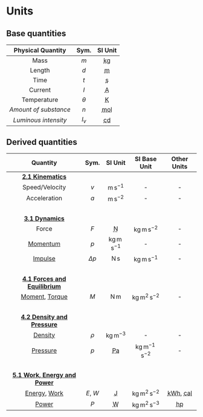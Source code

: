 # Units

## Base quantities

|   Physical Quantity   |   Sym.   |                   SI Unit                   |
| :-------------------: | :------: | :-----------------------------------------: |
|         Mass          |   $m$    | <abbr title="kilogram">$\mathrm{kg}$</abbr> |
|        Length         |   $d$    |   <abbr title="metre">$\mathrm{m}$</abbr>   |
|         Time          |   $t$    |  <abbr title="second">$\mathrm{s}$</abbr>   |
|        Current        |   $I$    |  <abbr title="ampere">$\mathrm{A}$</abbr>   |
|      Temperature      | $\theta$ |  <abbr title="kelvin">$\mathrm{K}$</abbr>   |
| *Amount of substance* |   $n$    |  <abbr title="mole">$\mathrm{mol}$</abbr>   |
| *Luminous intensity*  |  $I_v$   | <abbr title="candela">$\mathrm{cd}$</abbr>  |

## Derived quantities

|                                               Quantity                                                |    Sym.    |                  SI Unit                  |         SI Base Unit          |                                          Other Units                                           |
| :---------------------------------------------------------------------------------------------------: | :--------: | :---------------------------------------: | :---------------------------: | :--------------------------------------------------------------------------------------------: |
|                               [**2.1 Kinematics**](./c2-1-kinematics/)                                |            |                                           |                               |                                                                                                |
|                                            Speed/Velocity                                             |    $v$     |           $\mathrm{m\,s^{-1}}$            |               -               |                                               -                                                |
|                                             Acceleration                                              |    $a$     |           $\mathrm{m\,s^{-2}}$            |               -               |                                               -                                                |
|                                                &nbsp;                                                 |            |                                           |                               |                                                                                                |
|                                 [**3.1 Dynamics**](./c3-1-dynamics/)                                  |            |                                           |                               |                                                                                                |
|                                                 Force                                                 |    $F$     | <abbr title="newton">$\mathrm{N}$</abbr>  |   $\mathrm{kg\,m\,s^{-2}}$    |                                               -                                                |
|                                [Momentum](./c3-1-dynamics/momentum.md)                                |    $p$     |         $\mathrm{kg\,m\,s^{-1}}$          |               -               |                                               -                                                |
|                            [Impulse](./c3-1-dynamics/momentum.md#impulse)                             | $\Delta p$ |              $\mathrm{N\,s}$              |   $\mathrm{kg\,m\,s^{-1}}$    |                                               -                                                |
|                                                &nbsp;                                                 |            |                                           |                               |                                                                                                |
|                   [**4.1 Forces and Equilibrium**](./c4-1-forces-and-equilibrium/)                    |            |                                           |                               |                                                                                                |
| [Moment](./c4-1-forces-and-equilibrium/moment.md), [Torque](./c4-1-forces-and-equilibrium/torque.md)  |    $M$     |              $\mathrm{N\,m}$              |  $\mathrm{kg\,m^2\,s^{−2}}$   |                                               -                                                |
|                                                &nbsp;                                                 |            |                                           |                               |                                                                                                |
|                     [**4.2 Density and Pressure**](./c4-2-density-and-pressure/)                      |            |                                           |                               |                                                                                                |
|                           [Density](./c4-2-density-and-pressure/density.md)                           |   $\rho$   |           $\mathrm{kg\,m^{-3}}$           |               -               |                                               -                                                |
|                          [Pressure](./c4-2-density-and-pressure/pressure.md)                          |    $p$     | <abbr title="pascal">$\mathrm{Pa}$</abbr> | $\mathrm{kg\,m^{-1}\,s^{-2}}$ |                                               -                                                |
|                                                &nbsp;                                                 |            |                                           |                               |                                                                                                |
|                    [**5.1 Work, Energy and Power**](./c5-1-work-energy-and-power/)                    |            |                                           |                               |                                                                                                |
| [Energy](./c5-1-work-energy-and-power/energy.md), [Work](./c5-1-work-energy-and-power/energy.md#work) |  $E$, $W$  |  <abbr title="joule">$\mathrm{J}$</abbr>  |  $\mathrm{kg\,m^2\,s^{-2}}$   | <abbr title="kilowatt hour">$\mathrm{kWh}$</abbr>, <abbr title="calorie">$\mathrm{cal}$</abbr> |
|                            [Power](./c5-1-work-energy-and-power/power.md)                             |    $P$     |  <abbr title="watt">$\mathrm{W}$</abbr>   |  $\mathrm{kg\,m^2\,s^{-3}}$   |                         <abbr title="horsepower">$\mathrm{hp}$</abbr>                          |

<!--
|          Quantity          |   Sym.    |          Unit          |         Equivalent          |                  |
| :------------------------: | :-------: | :--------------------: | :-------------------------: | :--------------: |
|           Volume           |    $V$    |                        |       $\mathrm{m^3}$        |                  |
|          Density           |  $\rho$   |                        |      $\mathrm{kg/m^3}$      |                  |
|       Speed/Velocity       |    $v$    |                        |       $\mathrm{m/s}$        |                  |
|        Acceleration        |    $a$    |                        |      $\mathrm{m/s^2}$       |                  |
|           Force            |    $F$    | newton $(\mathrm{N})$  |     $\mathrm{kg~m/s^2}$     |                  |
| Gravitational acceleration |    $g$    |                        |      $\mathrm{m/s^2}$       | $\mathrm{N/kg}$  |
|          Momentum          |    $p$    |                        |      $\mathrm{kg~m/s}$      |  $\mathrm{N~s}$  |
|           Moment           |    $M$    |                        |       $\mathrm{N~m}$        |                  |
|      Spring constant       |    $k$    |                        |       $\mathrm{N/m}$        |                  |
|          Pressure          |    $P$    | pascal $(\mathrm{Pa})$ |      $\mathrm{N/m^2}$       |                  |
|           Energy           |    $E$    |  joule $(\mathrm{J})$  |       $\mathrm{N~m}$        |  $\mathrm{kWh}$  |
|           Power            |    $P$    |  watt $(\mathrm{W})$   |       $\mathrm{J/s}$        | $\mathrm{N~m/s}$ |
|  Specific heat capacity}   |    $c$    |                        | $\mathrm{J/(kg~\degree C)}$ |                  |
|      Thermal capacity      |    $C$    |                        |   $\mathrm{J/\degree C}$    |                  |
|    Specific latent heat    |    $L$    |                        |       $\mathrm{J/kg}$       |                  |
|         Frequency          | $\lambda$ | hertz $(\mathrm{Hz})$  |       $\mathrm{1/s}$        |                  |
|           Charge           |    $Q$    | coulomb $(\mathrm{C})$ |       $\mathrm{A~s}$        |                  |
|          Voltage           |    $V$    |  volt $(\mathrm{V})$   |       $\mathrm{J/C}$        |                  |
|         Resistance         |    $R$    |     ohm $(\Omega)$     |       $\mathrm{V/A}$        |                  |
-->

<!-- 
|   **Forces, density and pressure**   |        |                       |            |
|                 Area                 |  $A$   |    $\mathrm{m^2}$     |            |
|                Volume                |  $V$   |    $\mathrm{m^3}$     |            |
|               Density                | $\rho$ | $\mathrm{kg\,m^{-3}}$ |            |
-->
